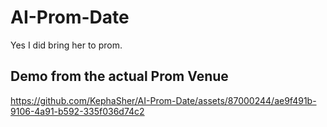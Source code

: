 # AI-Prom-Date

Yes I did bring her to prom.

## Demo from the actual Prom Venue

https://github.com/KephaSher/AI-Prom-Date/assets/87000244/ae9f491b-9106-4a91-b592-335f036d74c2
